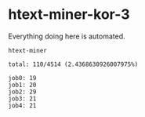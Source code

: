 # htext-miner-kor-3

Everything doing here is automated.

```
htext-miner

total: 110/4514 (2.4368630926007975%)

job0: 19
job1: 20
job2: 29
job3: 21
job4: 21
```